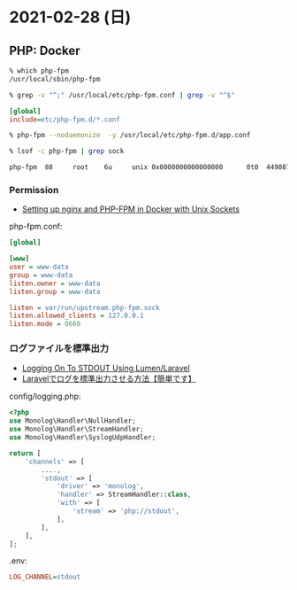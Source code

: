 # 2021-02-28 (日)

## PHP: Docker

~~~bash
% which php-fpm
/usr/local/sbin/php-fpm
~~~

~~~bash
% grep -v "^;" /usr/local/etc/php-fpm.conf | grep -v "^$"
~~~

~~~ini
[global]
include=etc/php-fpm.d/*.conf
~~~

~~~bash
% php-fpm --nodaemonize  -y /usr/local/etc/php-fpm.d/app.conf
~~~

~~~bash
% lsof -c php-fpm | grep sock

php-fpm  88     root    6u     unix 0x0000000000000000      0t0  449087 /usr/local/var/run/upstream.php-fpm.sock type=STREAM
~~~


### Permission

- [Setting up nginx and PHP-FPM in Docker with Unix Sockets](https://medium.com/@shrikeh/setting-up-nginx-and-php-fpm-in-docker-with-unix-sockets-6fdfbdc19f91)

php-fpm.conf:

~~~ini
[global]

[www]
user = www-data
group = www-data
listen.owner = www-data
listen.group = www-data

listen = var/run/upstream.php-fpm.sock
listen.allowed_clients = 127.0.0.1
listen.mode = 0660
~~~

### ログファイルを標準出力

- [Logging On To STDOUT Using Lumen/Laravel](https://www.phpflow.com/php/logging-stdout-using-lumen-laravel/)
- [Laravelでログを標準出力させる方法【簡単です】](https://www.engilaboo.com/laravel-log-stdout/)

config/logging.php:

~~~php
<?php
use Monolog\Handler\NullHandler;
use Monolog\Handler\StreamHandler;
use Monolog\Handler\SyslogUdpHandler;

return [
    'channels' => [
        ....,
        'stdout' => [
            'driver' => 'monolog',
            'handler' => StreamHandler::class,
            'with' => [
                'stream' => 'php://stdout',
            ],
        ],
    ],
];
~~~

.env:

~~~ini
LOG_CHANNEL=stdout
~~~

